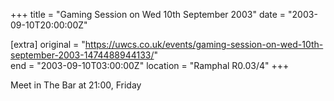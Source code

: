 +++
title = "Gaming Session on Wed 10th September 2003"
date = "2003-09-10T20:00:00Z"

[extra]
original = "https://uwcs.co.uk/events/gaming-session-on-wed-10th-september-2003-1474488944133/"    
end = "2003-09-10T03:00:00Z"
location = "Ramphal R0.03/4"
+++

Meet in The Bar at 21:00, Friday

